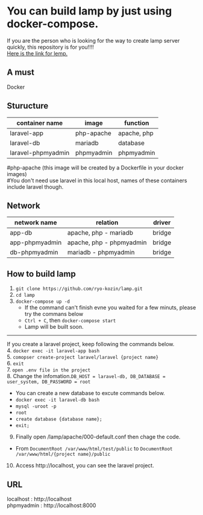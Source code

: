 # You can build lamp by just using docker-compose.
If you are the person who is looking for the way to create lamp server quickly, this repository is for you!!!!      
[Here is the link for lemp.](https://github.com/ryo-kozin/lemp)
    
## A must
Docker      

## Sturucture
| container name     | image      | function       |
| ------------------ | ---------- | --------       |
| laravel-app        | php-apache | apache, php    |
| laravel-db         | mariadb    | database       |        
| laravel-phpmyadmin | phpmyadmin | phpmyadmin     |

#php-apache (this image will be created by a Dockerfile in your docker images)  
#You don't need use laravel in this local host, names of these containers include laravel though.
    
## Network
| network name   | relation                 | driver |
| -------------- | ------------------------ | ------ |
| app-db         | apache, php - mariadb    | bridge |
| app-phpmyadmin | apache, php - phpmyadmin | bridge |
| db-phpmyadmin  | mariadb - phpmyadmin     | bridge |
    

## How to build lamp
1. `git clone https://github.com/ryo-kozin/lamp.git`    
2. `cd lamp`   
3. `docker-compose up -d`
    - If the command can't finish evne you waited for a few minuts, please try the commans below
    - `Ctrl + C`, then `docker-compose start`
    - Lamp will be built soon.
___
If you create a laravel project, keep following the commands below.    
4. `docker exec -it laravel-app bash`  
5. `comopser create-project laravel/laravel {project name}`    
6. `exit`    
7. `open .env file in the project`   
8. Change the infomation.`DB_HOST = laravel-db, DB_DATABASE = user_system, DB_PASSWORD = root`     
- You can create a new database to excute commands below.    
- `docker exec -it laravel-db bash`    
- `mysql -uroot -p`    
- `root`   
- `create database {database name};`   
- `exit;`      
9. Finally open /lamp/apache/000-default.conf then chage the code.     
- From `DocumentRoot /var/www/html/test/public` to `DocumentRoot /var/www/html/{project name}/public`      
10. Access http://localhost, you can see the laravel project.
    
## URL    
localhost : http://localhost   
phpmyadmin : http://localhost:8000    
